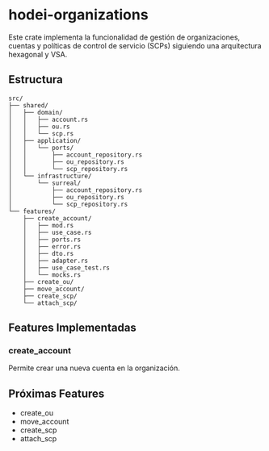 # hodei-organizations

Este crate implementa la funcionalidad de gestión de organizaciones, cuentas y políticas de control de servicio (SCPs) siguiendo una arquitectura hexagonal y VSA.

## Estructura

```
src/
├── shared/
│   ├── domain/
│   │   ├── account.rs
│   │   ├── ou.rs
│   │   └── scp.rs
│   ├── application/
│   │   └── ports/
│   │       ├── account_repository.rs
│   │       ├── ou_repository.rs
│   │       └── scp_repository.rs
│   └── infrastructure/
│       └── surreal/
│           ├── account_repository.rs
│           ├── ou_repository.rs
│           └── scp_repository.rs
└── features/
    ├── create_account/
    │   ├── mod.rs
    │   ├── use_case.rs
    │   ├── ports.rs
    │   ├── error.rs
    │   ├── dto.rs
    │   ├── adapter.rs
    │   ├── use_case_test.rs
    │   └── mocks.rs
    ├── create_ou/
    ├── move_account/
    ├── create_scp/
    └── attach_scp/
```

## Features Implementadas

### create_account
Permite crear una nueva cuenta en la organización.

## Próximas Features

- create_ou
- move_account
- create_scp
- attach_scp
